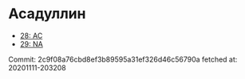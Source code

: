 # Асадуллин
- [28: AC](28.md)
- [29: NA](29.md)

Commit: 2c9f08a76cbd8ef3b89595a31ef326d46c56790a
 fetched at: 20201111-203208
